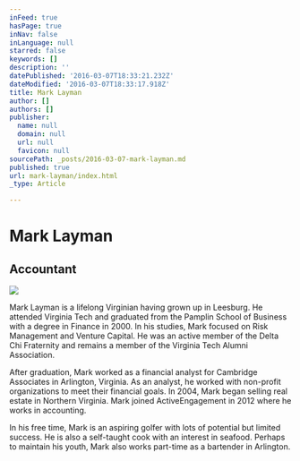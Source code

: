 ```yaml
---
inFeed: true
hasPage: true
inNav: false
inLanguage: null
starred: false
keywords: []
description: ''
datePublished: '2016-03-07T18:33:21.232Z'
dateModified: '2016-03-07T18:33:17.918Z'
title: Mark Layman
author: []
authors: []
publisher:
  name: null
  domain: null
  url: null
  favicon: null
sourcePath: _posts/2016-03-07-mark-layman.md
published: true
url: mark-layman/index.html
_type: Article

---
```

# Mark Layman

## Accountant
![](https://the-grid-user-content.s3-us-west-2.amazonaws.com/111d2bf7-69ce-424a-b245-eca62e3c6de4.jpg)

Mark Layman is a lifelong Virginian having grown up in Leesburg. He attended Virginia Tech and graduated from the Pamplin School of Business with a degree in Finance in 2000\. In his studies, Mark focused on Risk Management and Venture Capital. He was an active member of the Delta Chi Fraternity and remains a member of the Virginia Tech Alumni Association.

After graduation, Mark worked as a financial analyst for Cambridge Associates in Arlington, Virginia. As an analyst, he worked with non-profit organizations to meet their financial goals. In 2004, Mark began selling real estate in Northern Virginia. Mark joined ActiveEngagement in 2012 where he works in accounting.

In his free time, Mark is an aspiring golfer with lots of potential but limited success. He is also a self-taught cook with an interest in seafood. Perhaps to maintain his youth, Mark also works part-time as a bartender in Arlington.